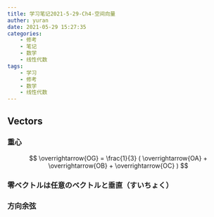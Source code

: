 ```yaml
---
title: 学习笔记2021-5-29-Ch4-空间向量
auther: yuran
date: 2021-05-29 15:27:35
categories:
    - 修考
    - 笔记
    - 数学
    - 线性代数
tags: 
    - 学习
    - 修考
    - 数学
    - 线性代数
---
```


## Vectors
### 重心
$$ \overrightarrow{OG} = \frac{1}{3} ( \overrightarrow{OA} + \overrightarrow{OB} + \overrightarrow{OC} ) $$
### 零ベクトルは任意のベクトルと垂直（すいちょく）
### 方向余弦
